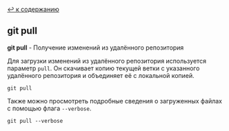 [:leftwards_arrow_with_hook: к содержанию](./readme.md) 


## git pull

**git pull** - Получение изменений из удалённого репозитория

Для загрузки изменений из удалённого репозитория используется параметр ```pull```. Он скачивает копию текущей ветки с указанного удалённого репозитория и объединяет её с локальной копией.


```mash=
git pull
```

Также можно просмотреть подробные сведения о загруженных файлах с помощью флага ```--verbose```.


```mash=
git pull --verbose
```


